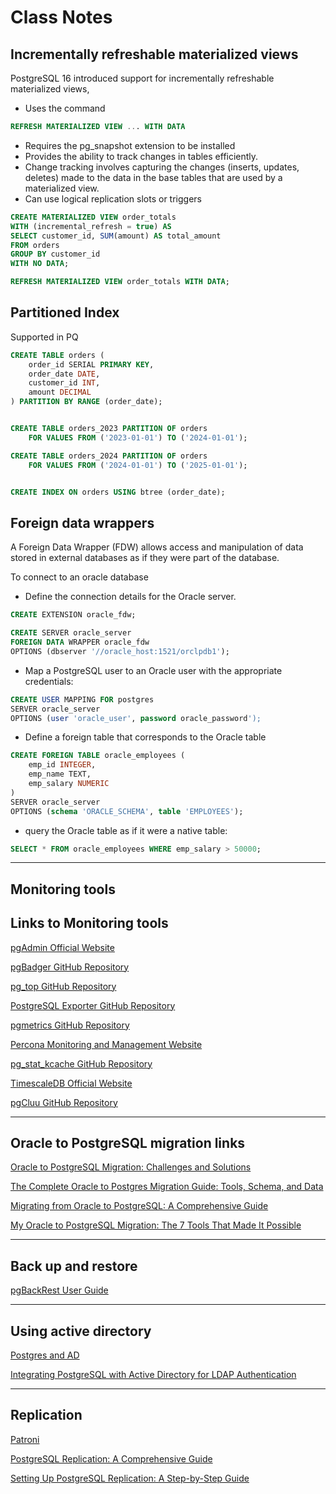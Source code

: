 # Class Notes

## Incrementally refreshable materialized views

PostgreSQL 16 introduced support for incrementally refreshable materialized views,
- Uses the command
```sql 
REFRESH MATERIALIZED VIEW ... WITH DATA
```

- Requires the pg_snapshot extension to be installed
- Provides the ability to track changes in tables efficiently. 
- Change tracking involves capturing the changes (inserts, updates, deletes) made to the data in the base tables that are used by a materialized view. 
- Can use logical replication slots or triggers

```sql
CREATE MATERIALIZED VIEW order_totals 
WITH (incremental_refresh = true) AS
SELECT customer_id, SUM(amount) AS total_amount
FROM orders
GROUP BY customer_id
WITH NO DATA;

REFRESH MATERIALIZED VIEW order_totals WITH DATA;

```

## Partitioned Index

Supported in PQ

```sql
CREATE TABLE orders (
    order_id SERIAL PRIMARY KEY,
    order_date DATE,
    customer_id INT,
    amount DECIMAL
) PARTITION BY RANGE (order_date);


CREATE TABLE orders_2023 PARTITION OF orders
    FOR VALUES FROM ('2023-01-01') TO ('2024-01-01');

CREATE TABLE orders_2024 PARTITION OF orders
    FOR VALUES FROM ('2024-01-01') TO ('2025-01-01');


CREATE INDEX ON orders USING btree (order_date);

```

## Foreign data wrappers

A Foreign Data Wrapper (FDW) allows access and manipulation of data stored in external databases as if they were part of the database. 

To connect to an oracle database

- Define the connection details for the Oracle server. 

```sql
CREATE EXTENSION oracle_fdw;

CREATE SERVER oracle_server
FOREIGN DATA WRAPPER oracle_fdw
OPTIONS (dbserver '//oracle_host:1521/orclpdb1');
```

- Map a PostgreSQL user to an Oracle user with the appropriate credentials:

```sql
CREATE USER MAPPING FOR postgres
SERVER oracle_server
OPTIONS (user 'oracle_user', password oracle_password');
```

- Define a foreign table that corresponds to the Oracle table

```sql
CREATE FOREIGN TABLE oracle_employees (
    emp_id INTEGER,
    emp_name TEXT,
    emp_salary NUMERIC
)
SERVER oracle_server
OPTIONS (schema 'ORACLE_SCHEMA', table 'EMPLOYEES');
```

- query the Oracle table as if it were a native table:

```sql
SELECT * FROM oracle_employees WHERE emp_salary > 50000;
```

---

## Monitoring tools

## Links to Monitoring tools

[pgAdmin Official Website](https://www.pgadmin.org/)

[pgBadger GitHub Repository](https://github.com/darold/pgbadger)

[pg_top GitHub Repository](https://github.com/markwkm/pg_top)

[PostgreSQL Exporter GitHub Repository](https://github.com/prometheus-community/postgres_exporter)

[pgmetrics GitHub Repository](https://github.com/rapidloop/pgmetrics)

[Percona Monitoring and Management Website](https://www.percona.com/software/database-tools/percona-monitoring-and-management)

[pg_stat_kcache GitHub Repository](https://github.com/powa-team/pg_stat_kcache)

[TimescaleDB Official Website](https://www.timescale.com/)

[pgCluu GitHub Repository](https://github.com/darold/pgcluu)

---

## Oracle to PostgreSQL migration links

[Oracle to PostgreSQL Migration: Challenges and Solutions](https://dataengineeracademy.com/blog/oracle-to-postgresql-migration-challenges-and-solutions/)

[The Complete Oracle to Postgres Migration Guide: Tools, Schema, and Data](https://www.enterprisedb.com/blog/the-complete-oracle-to-postgresql-migration-guide-tutorial-move-convert-database-oracle-alternative)

[Migrating from Oracle to PostgreSQL: A Comprehensive Guide](https://dev.to/pawnsapprentice/migrating-from-oracle-to-postgresql-a-comprehensive-guide-5e8i)

[My Oracle to PostgreSQL Migration: The 7 Tools That Made It Possible](https://www.eversql.com/my-oracle-to-postgresql-migration-the-7-tools-that-made-it-possible/)

---
## Back up and restore

[pgBackRest User Guide](https://pgbackrest.org/user-guide.html)

---

## Using active directory

[Postgres and AD](https://www.strongdm.com/blog/connecting-postgres-to-active-directory-for-authentication)

[Integrating PostgreSQL with Active Directory for LDAP Authentication](https://medium.com/@kemalozz/integrating-postgresql-with-active-directory-for-ldap-authentication-360526dfdb25)

---

## Replication

[Patroni](https://patroni.readthedocs.io/en/latest/)

[PostgreSQL Replication: A Comprehensive Guide](https://kinsta.com/blog/postgresql-replication/)

[Setting Up PostgreSQL Replication: A Step-by-Step Guide](https://medium.com/@umairhassan27/setting-up-postgresql-replication-on-slave-server-a-step-by-step-guide-1ff36bb9a47f)


